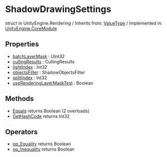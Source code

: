 # ShadowDrawingSettings
struct in UnityEngine.Rendering
 / Inherits from: <a href="https://docs.unity3d.com/6000.0/Documentation/ScriptReference/ValueType.html" target="_blank">ValueType</a> / Implemented in: <a href="https://docs.unity3d.com/6000.0/Documentation/ScriptReference/UnityEngine.CoreModule.html" target="_blank">UnityEngine.CoreModule</a>
## Properties
- <a href="https://docs.unity3d.com/6000.0/Documentation/ScriptReference/ShadowDrawingSettings-batchLayerMask.html" target="_blank">batchLayerMask</a> : UInt32
- <a href="https://docs.unity3d.com/6000.0/Documentation/ScriptReference/ShadowDrawingSettings-cullingResults.html" target="_blank">cullingResults</a> : CullingResults
- <a href="https://docs.unity3d.com/6000.0/Documentation/ScriptReference/ShadowDrawingSettings-lightIndex.html" target="_blank">lightIndex</a> : Int32
- <a href="https://docs.unity3d.com/6000.0/Documentation/ScriptReference/ShadowDrawingSettings-objectsFilter.html" target="_blank">objectsFilter</a> : ShadowObjectsFilter
- <a href="https://docs.unity3d.com/6000.0/Documentation/ScriptReference/ShadowDrawingSettings-splitIndex.html" target="_blank">splitIndex</a> : Int32
- <a href="https://docs.unity3d.com/6000.0/Documentation/ScriptReference/ShadowDrawingSettings-useRenderingLayerMaskTest.html" target="_blank">useRenderingLayerMaskTest</a> : Boolean
## Methods
- <a href="https://docs.unity3d.com/6000.0/Documentation/ScriptReference/ShadowDrawingSettings.Equals.html" target="_blank">Equals</a> returns Boolean (2 overloads)
- <a href="https://docs.unity3d.com/6000.0/Documentation/ScriptReference/ShadowDrawingSettings.GetHashCode.html" target="_blank">GetHashCode</a> returns Int32
## Operators
- <a href="https://docs.unity3d.com/6000.0/Documentation/ScriptReference/ShadowDrawingSettings.op_Equality.html" target="_blank">op_Equality</a> returns Boolean
- <a href="https://docs.unity3d.com/6000.0/Documentation/ScriptReference/ShadowDrawingSettings.op_Inequality.html" target="_blank">op_Inequality</a> returns Boolean
